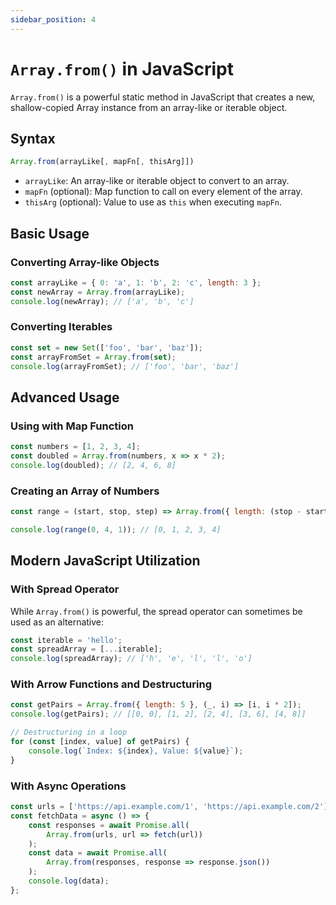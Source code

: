 ```yaml
---
sidebar_position: 4
---
```


# `Array.from()` in JavaScript

`Array.from()` is a powerful static method in JavaScript that creates a new, shallow-copied Array instance from an array-like or iterable object.

## Syntax

```javascript
Array.from(arrayLike[, mapFn[, thisArg]])
```

- `arrayLike`: An array-like or iterable object to convert to an array.
- `mapFn` (optional): Map function to call on every element of the array.
- `thisArg` (optional): Value to use as `this` when executing `mapFn`.

## Basic Usage

### Converting Array-like Objects

```javascript
const arrayLike = { 0: 'a', 1: 'b', 2: 'c', length: 3 };
const newArray = Array.from(arrayLike);
console.log(newArray); // ['a', 'b', 'c']
```

### Converting Iterables

```javascript
const set = new Set(['foo', 'bar', 'baz']);
const arrayFromSet = Array.from(set);
console.log(arrayFromSet); // ['foo', 'bar', 'baz']
```

## Advanced Usage

### Using with Map Function

```javascript
const numbers = [1, 2, 3, 4];
const doubled = Array.from(numbers, x => x * 2);
console.log(doubled); // [2, 4, 6, 8]
```

### Creating an Array of Numbers

```javascript
const range = (start, stop, step) => Array.from({ length: (stop - start) / step + 1}, (_, i) => start + (i * step));

console.log(range(0, 4, 1)); // [0, 1, 2, 3, 4]
```

## Modern JavaScript Utilization

### With Spread Operator

While `Array.from()` is powerful, the spread operator can sometimes be used as an alternative:

```javascript
const iterable = 'hello';
const spreadArray = [...iterable];
console.log(spreadArray); // ['h', 'e', 'l', 'l', 'o']
```

### With Arrow Functions and Destructuring

```javascript
const getPairs = Array.from({ length: 5 }, (_, i) => [i, i * 2]);
console.log(getPairs); // [[0, 0], [1, 2], [2, 4], [3, 6], [4, 8]]

// Destructuring in a loop
for (const [index, value] of getPairs) {
    console.log(`Index: ${index}, Value: ${value}`);
}
```

### With Async Operations

```javascript
const urls = ['https://api.example.com/1', 'https://api.example.com/2'];
const fetchData = async () => {
    const responses = await Promise.all(
        Array.from(urls, url => fetch(url))
    );
    const data = await Promise.all(
        Array.from(responses, response => response.json())
    );
    console.log(data);
};
```
